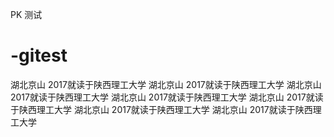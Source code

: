 PK 测试
# -gitest
湖北京山   2017就读于陕西理工大学 
湖北京山   2017就读于陕西理工大学 
湖北京山   2017就读于陕西理工大学 
湖北京山   2017就读于陕西理工大学 
湖北京山   2017就读于陕西理工大学 
湖北京山   2017就读于陕西理工大学 
湖北京山   2017就读于陕西理工大学 
